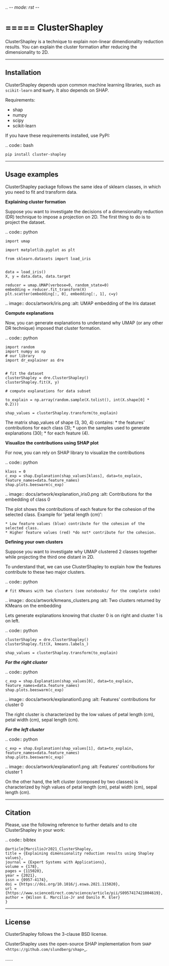 .. -*- mode: rst -*-

=====
ClusterShapley
=====

ClusterShapley is a technique to explain non-linear dimendionality reduction results. You can explain the cluster formation after reducing the dimensionality to 2D.

-----------
Installation
-----------

ClusterShapley depends upon common machine learning libraries, such as ``scikit-learn`` and ``NumPy``. It also depends on SHAP.

Requirements:

* shap
* numpy
* scipy
* scikit-learn

If you have these requirements installed, use PyPI:

.. code:: bash

    pip install cluster-shapley

--------------
Usage examples
--------------

ClusterShapley package follows the same idea of sklearn classes, in which you need to fit and transform data.

**Explaining cluster formation**

Suppose you want to investigate the decisions of a dimensionality reduction (DR) technique to impose a projection on 2D. The first thing to do is to project the dataset.

.. code:: python
	
	import umap
	
	import matplotlib.pyplot as plt

	from sklearn.datasets import load_iris


	data = load_iris()
	X, y = data.data, data.target

	reducer = umap.UMAP(verbose=0, random_state=0)
	embedding = reducer.fit_transform(X)
	plt.scatter(embedding[:, 0], embedding[:, 1], c=y)

.. image:: docs/artwork/iris.png
	:alt: UMAP embedding of the Iris dataset

**Compute explanations**

Now, you can generate explanations to understand why UMAP (or any other DR technique) imposed that cluster formation.

.. code:: python

	import random
	import numpy as np
	# our library
	import dr_explainer as dre


	# fit the dataset
	clusterShapley = dre.ClusterShapley()
	clusterShapley.fit(X, y)

	# compute explanations for data subset 

	to_explain = np.array(random.sample(X.tolist(), int(X.shape[0] * 0.2)))

	shap_values = clusterShapley.transform(to_explain)

The matrix shap_values of shape (3, 30, 4) contains: 
	* the features' contributions for each class (3);
	* upon the samples used to generate explanations (30);
	* for each feature (4).

**Visualize the contributions using SHAP plot**

For now, you can rely on SHAP library to visualize the contributions

.. code:: python

	klass = 0
	c_exp = shap.Explanation(shap_values[klass], data=to_explain, feature_names=data.feature_names)
	shap.plots.beeswarm(c_exp)


.. image:: docs/artwork/explanation_iris0.png
	:alt: Contributions for the embedding of class 0

The plot shows the contributions of each feature for the cohesion of the selected class. Example for 'petal length (cm)':

	* Low feature values (blue) contribute for the cohesion of the selected class.
	* Higher feature values (red) *do not* contribute for the cohesion.


**Defining your own clusters**

Suppose you want to investigate why UMAP clustered 2 classes together while projecting the third one distant in 2D.

To understand that, we can use ClusterShapley to explain how the features contribute to these two major clusters.


.. code:: python

	# fit KMeans with two clusters (see notebooks/ for the complete code)


.. image:: docs/artwork/kmeans_clusters.png
	:alt: Two clusters returned by KMeans on the embedding

Lets generate explanations knowing that cluster 0 is on right and cluster 1 is on left.

.. code:: python

	clusterShapley = dre.ClusterShapley()
	clusterShapley.fit(X, kmeans.labels_)

	shap_values = clusterShapley.transform(to_explain)

	
***For the right cluster***

.. code:: python

	c_exp = shap.Explanation(shap_values[0], data=to_explain, feature_names=data.feature_names)
	shap.plots.beeswarm(c_exp)

.. image:: docs/artwork/explanation0.png
	:alt: Features' contributions for cluster 0

The right cluster is characterized by the low values of petal length (cm), petal width (cm), sepal length (cm).


***For the left cluster***

.. code:: python

	c_exp = shap.Explanation(shap_values[1], data=to_explain, feature_names=data.feature_names)
	shap.plots.beeswarm(c_exp)

.. image:: docs/artwork/explanation1.png
	:alt: Features' contributions for cluster 1

On the other hand, the left cluster (composed by two classes) is characterized by high values of petal length (cm), petal width (cm), sepal length (cm).


--------
Citation
--------

Please, use the following reference to further details and to cite ClusterShapley in your work:

.. code:: bibtex

    @article{MarcilioJr2021_ClusterShapley,
	title = {Explaining dimensionality reduction results using Shapley values},
	journal = {Expert Systems with Applications},
	volume = {178},
	pages = {115020},
	year = {2021},
	issn = {0957-4174},
	doi = {https://doi.org/10.1016/j.eswa.2021.115020},
	url = {https://www.sciencedirect.com/science/article/pii/S0957417421004619},
	author = {Wilson E. Marcílio-Jr and Danilo M. Eler}
	}


-------
License
-------

ClusterShapley follows the 3-clause BSD license.

ClusterShapley uses the open-source SHAP implementation from `SHAP <https://github.com/slundberg/shap>`_.


......



